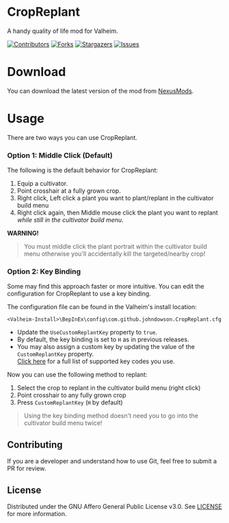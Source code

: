<!-- HEADER -->
# CropReplant
A handy quality of life mod for Valheim.

[![Contributors][contributors-shield]][contributors-url]
[![Forks][forks-shield]][forks-url]
[![Stargazers][stars-shield]][stars-url]
[![Issues][issues-shield]][issues-url]

<!-- DOWNLOAD -->
# Download
You can download the latest version of the mod from [NexusMods](https://www.nexusmods.com/valheim/mods/99?tab=files).

<!-- USAGE -->
# Usage
There are two ways you can use CropReplant.

<!-- OPTION 1 -->
### Option 1: Middle Click (Default)
The following is the default behavior for CropReplant:

1) Equip a cultivator.
2) Point crosshair at a fully grown crop.
3) Right click, Left click a plant you want to plant/replant in the cultivator build menu
4) Right click again, then Middle mouse click the plant you want to replant *while still in the cultivator build menu*.

**WARNING!** 
> You must middle click the plant portrait within the cultivator build menu otherwise you'll accidentally kill the targeted/nearby crop!

<!-- OPTION 2 -->
### Option 2: Key Binding
Some may find this approach faster or more intuitive. You can edit the configuration for CropReplant to use a key binding. 

The configuration file can be found in the Valheim's install location:  
```
<Valheim-Install>\BepInEx\config\com.github.johndowson.CropReplant.cfg
```

- Update the `UseCustomReplantKey` property to `true`.  
- By default, the key binding is set to `H` as in previous releases.
- You may also assign a custom key by updating the value of the `CustomReplantKey` property.  
[Click here](https://docs.unity3d.com/ScriptReference/KeyCode.html) for a full list of supported key codes you use.

Now you can use the following method to replant:

1) Select the crop to replant in the cultivator build menu (right click)
2) Point crosshair to any fully grown crop
3) Press `CustomReplantKey` (`H` by default)

> Using the key binding method doesn't need you to go into the cultivator build menu twice!

<!-- CONTRIBUTING -->
## Contributing
If you are a developer and understand how to use Git, feel free to submit a PR for review.

<!-- LICENSE -->
## License
Distributed under the GNU Affero General Public License v3.0. See [LICENSE](https://github.com/Ch0z/CropReplant/blob/main/LICENSE) for more information.

<!-- STYLE LINKS -->
<!-- https://www.markdownguide.org/basic-syntax/#reference-style-links -->
[contributors-shield]: https://img.shields.io/github/contributors/Ch0z/CropReplant.svg?style=plastic
[contributors-url]: https://github.com/Ch0z/CropReplant/graphs/contributors

[forks-shield]: https://img.shields.io/github/forks/Ch0z/CropReplant.svg?style=plastic
[forks-url]: https://github.com/Ch0z/CropReplant/network/members

[stars-shield]: https://img.shields.io/github/stars/Ch0z/CropReplant?style=plastic
[stars-url]: https://github.com/Ch0z/CropReplant/stargazers

[issues-shield]: https://img.shields.io/github/issues/Ch0z/CropReplant?style=plastic
[issues-url]: https://github.com/Ch0z/CropReplant/issues
